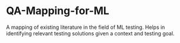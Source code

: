# QA-Mapping-for-ML
A mapping of existing literature in the field of ML testing. Helps in identifying relevant testing solutions given a context and testing goal. 
